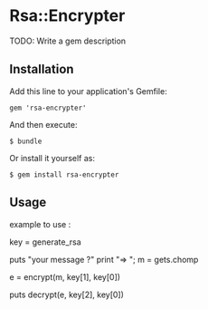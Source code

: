 # Rsa::Encrypter

TODO: Write a gem description

## Installation

Add this line to your application's Gemfile:

    gem 'rsa-encrypter'

And then execute:

    $ bundle

Or install it yourself as:

    $ gem install rsa-encrypter

## Usage

example to use :

key = generate_rsa 

puts "your message ?"
print "=> "; m = gets.chomp

e = encrypt(m, key[1], key[0])

puts decrypt(e, key[2], key[0])
